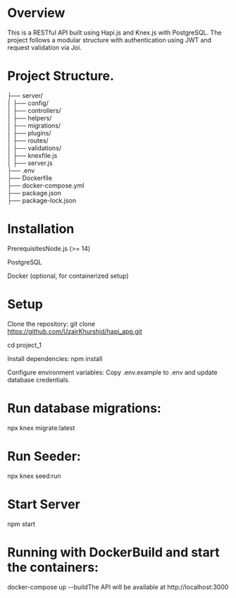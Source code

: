 # Overview
This is a RESTful API built using Hapi.js and Knex.js with PostgreSQL. The project follows a modular structure with authentication using JWT and request validation via Joi.

# Project Structure.
├── server/                 
│   ├── config/             
│   ├── controllers/        
│   ├── helpers/            
│   ├── migrations/         
│   ├── plugins/            
│   ├── routes/             
│   ├── validations/        
│   ├── knexfile.js         
│   ├── server.js           
├── .env                    
├── Dockerfile              
├── docker-compose.yml      
├── package.json            
├── package-lock.json       

# Installation
PrerequisitesNode.js (>= 14)

PostgreSQL

Docker (optional, for containerized setup)

# Setup
Clone the repository:
git clone https://github.com/UzairKhurshid/hapi_app.git

cd project_1

Install dependencies:
npm install

Configure environment variables:
Copy .env.example to .env and update database credentials.

# Run database migrations:
npx knex migrate:latest 

# Run Seeder:
npx knex seed:run

# Start Server
npm start

# Running with DockerBuild and start the containers:
docker-compose up --buildThe API will be available at http://localhost:3000